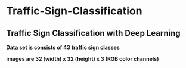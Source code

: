 # Traffic-Sign-Classification
## Traffic Sign Classification with Deep Learning
**Data set is consists of 43 traffic sign classes**

**images are 32 (width) x 32 (height) x 3 (RGB color channels)**
